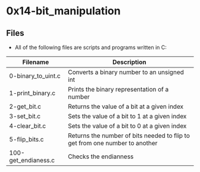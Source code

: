 # **0x14-bit_manipulation**

## **Files**
+ All of the following files are scripts and programs written in C:

|Filename|	Description|
|---------|-------------|
|0-binary_to_uint.c|	Converts a binary number to an unsigned int
|1-print_binary.c|	Prints the binary representation of a number
|2-get_bit.c|	Returns the value of a bit at a given index
|3-set_bit.c|	Sets the value of a bit to 1 at a given index
|4-clear_bit.c|	Sets the value of a bit to 0 at a given index
|5-flip_bits.c|	Returns the number of bits needed to flip to get from one number to another
|100-get_endianess.c|	Checks the endianness
